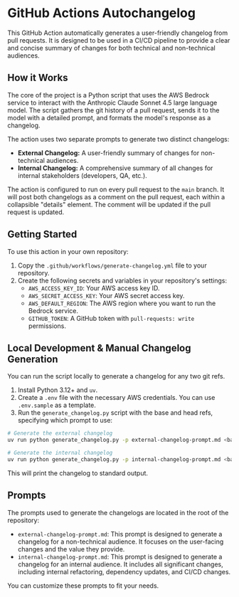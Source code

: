 # GitHub Actions Autochangelog

This GitHub Action automatically generates a user-friendly changelog from pull requests. It is designed to be used in a CI/CD pipeline to provide a clear and concise summary of changes for both technical and non-technical audiences.

## How it Works

The core of the project is a Python script that uses the AWS Bedrock service to interact with the Anthropic Claude Sonnet 4.5 large language model. The script gathers the git history of a pull request, sends it to the model with a detailed prompt, and formats the model's response as a changelog.

The action uses two separate prompts to generate two distinct changelogs:

*   **External Changelog:** A user-friendly summary of changes for non-technical audiences.
*   **Internal Changelog:** A comprehensive summary of all changes for internal stakeholders (developers, QA, etc.).

The action is configured to run on every pull request to the `main` branch. It will post both changelogs as a comment on the pull request, each within a collapsible "details" element. The comment will be updated if the pull request is updated.

## Getting Started

To use this action in your own repository:

1.  Copy the `.github/workflows/generate-changelog.yml` file to your repository.
2.  Create the following secrets and variables in your repository's settings:
    *   `AWS_ACCESS_KEY_ID`: Your AWS access key ID.
    *   `AWS_SECRET_ACCESS_KEY`: Your AWS secret access key.
    *   `AWS_DEFAULT_REGION`: The AWS region where you want to run the Bedrock service.
    *   `GITHUB_TOKEN`: A GitHub token with `pull-requests: write` permissions.

## Local Development & Manual Changelog Generation

You can run the script locally to generate a changelog for any two git refs.

1.  Install Python 3.12+ and `uv`.
2.  Create a `.env` file with the necessary AWS credentials. You can use `.env.sample` as a template.
3.  Run the `generate_changelog.py` script with the base and head refs, specifying which prompt to use:

```bash
# Generate the external changelog
uv run python generate_changelog.py -p external-changelog-prompt.md <base_ref> <head_ref>

# Generate the internal changelog
uv run python generate_changelog.py -p internal-changelog-prompt.md <base_ref> <head_ref>
```

This will print the changelog to standard output.

## Prompts

The prompts used to generate the changelogs are located in the root of the repository:

*   `external-changelog-prompt.md`: This prompt is designed to generate a changelog for a non-technical audience. It focuses on the user-facing changes and the value they provide.
*   `internal-changelog-prompt.md`: This prompt is designed to generate a changelog for an internal audience. It includes all significant changes, including internal refactoring, dependency updates, and CI/CD changes.

You can customize these prompts to fit your needs.

